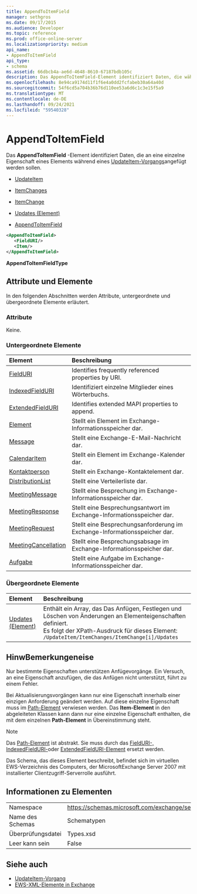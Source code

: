 ```yaml
---
title: AppendToItemField
manager: sethgros
ms.date: 09/17/2015
ms.audience: Developer
ms.topic: reference
ms.prod: office-online-server
ms.localizationpriority: medium
api_name:
- AppendToItemField
api_type:
- schema
ms.assetid: 66dbcb4a-ae6d-4648-8610-67187bdb105c
description: Das AppendToItemField-Element identifiziert Daten, die während eines UpdateItem-Vorgangs an eine einzelne Eigenschaft eines Elements angefügt werden sollen.
ms.openlocfilehash: 8e94ca9174d11f1f6e4a0dd2fcfabeb30a64a40d
ms.sourcegitcommit: 54f6cd5a704b36b76d110ee53a6d6c1c3e15f5a9
ms.translationtype: MT
ms.contentlocale: de-DE
ms.lasthandoff: 09/24/2021
ms.locfileid: "59540328"
---
```

# <a name="appendtoitemfield"></a>AppendToItemField

Das **AppendToItemField** -Element identifiziert Daten, die an eine einzelne Eigenschaft eines Elements während eines [UpdateItem-Vorgangs](updateitem-operation.md)angefügt werden sollen.
  
- [UpdateItem](updateitem.md)
  
- [ItemChanges](itemchanges.md)
  
- [ItemChange](itemchange.md)
  
- [Updates (Element)](updates-item.md)
  
- [AppendToItemField](appendtoitemfield.md)
  
```xml
<AppendToItemField>
   <FieldURI/>
   <Item/>
</AppendToItemField>
```

 **AppendToItemFieldType**
## <a name="attributes-and-elements"></a>Attribute und Elemente

In den folgenden Abschnitten werden Attribute, untergeordnete und übergeordnete Elemente erläutert.
  
### <a name="attributes"></a>Attribute

Keine.
  
### <a name="child-elements"></a>Untergeordnete Elemente

|**Element**|**Beschreibung**|
|:-----|:-----|
|[FieldURI](fielduri.md) <br/> |Identifies frequently referenced properties by URI.  <br/> |
|[IndexedFieldURI](indexedfielduri.md) <br/> |Identifiziert einzelne Mitglieder eines Wörterbuchs.  <br/> |
|[ExtendedFieldURI](extendedfielduri.md) <br/> |Identifies extended MAPI properties to append.  <br/> |
|[Element](item.md) <br/> |Stellt ein Element im Exchange-Informationsspeicher dar.  <br/> |
|[Message](message-ex15websvcsotherref.md) <br/> |Stellt eine Exchange-E-Mail-Nachricht dar.  <br/> |
|[CalendarItem](calendaritem.md) <br/> |Stellt ein Element im Exchange-Kalender dar.  <br/> |
|[Kontaktperson](contact.md) <br/> |Stellt ein Exchange-Kontaktelement dar.  <br/> |
|[DistributionList](distributionlist.md) <br/> |Stellt eine Verteilerliste dar.  <br/> |
|[MeetingMessage](meetingmessage.md) <br/> |Stellt eine Besprechung im Exchange-Informationsspeicher dar.  <br/> |
|[MeetingResponse](meetingresponse.md) <br/> |Stellt eine Besprechungsantwort im Exchange-Informationsspeicher dar.  <br/> |
|[MeetingRequest](meetingrequest.md) <br/> |Stellt eine Besprechungsanforderung im Exchange-Informationsspeicher dar.  <br/> |
|[MeetingCancellation](meetingcancellation.md) <br/> |Stellt eine Besprechungsabsage im Exchange-Informationsspeicher dar.  <br/> |
|[Aufgabe](task.md) <br/> |Stellt eine Aufgabe im Exchange-Informationsspeicher dar.  <br/> |
   
### <a name="parent-elements"></a>Übergeordnete Elemente

|**Element**|**Beschreibung**|
|:-----|:-----|
|[Updates (Element)](updates-item.md) <br/> |Enthält ein Array, das Das Anfügen, Festlegen und Löschen von Änderungen an Elementeigenschaften definiert.  <br/> Es folgt der XPath-Ausdruck für dieses Element:  `/UpdateItem/ItemChanges/ItemChange[i]/Updates` <br/> |
   
## <a name="remarks"></a>HinwBemerkungeneise

Nur bestimmte Eigenschaften unterstützen Anfügevorgänge. Ein Versuch, an eine Eigenschaft anzufügen, die das Anfügen nicht unterstützt, führt zu einem Fehler.
  
Bei Aktualisierungsvorgängen kann nur eine Eigenschaft innerhalb einer einzigen Anforderung geändert werden. Auf diese einzelne Eigenschaft muss im [Path-Element](path.md) verwiesen werden. Das **Item-Element** in den abgeleiteten Klassen kann dann nur eine einzelne Eigenschaft enthalten, die mit dem einzelnen **Path-Element** in Übereinstimmung steht. 
  
> [!NOTE]
> Das [Path-Element](path.md) ist abstrakt. Sie muss durch das [FieldURI-,](fielduri.md) [IndexedFieldURI-](indexedfielduri.md)oder [ExtendedFieldURI-Element](extendedfielduri.md) ersetzt werden. 
  
Das Schema, das dieses Element beschreibt, befindet sich im virtuellen EWS-Verzeichnis des Computers, der MicrosoftExchange Server 2007 mit installierter Clientzugriff-Serverrolle ausführt.
  
## <a name="element-information"></a>Informationen zu Elementen

|||
|:-----|:-----|
|Namespace  <br/> |https://schemas.microsoft.com/exchange/services/2006/types  <br/> |
|Name des Schemas  <br/> |Schematypen  <br/> |
|Überprüfungsdatei  <br/> |Types.xsd  <br/> |
|Leer kann sein  <br/> |False  <br/> |
   
## <a name="see-also"></a>Siehe auch

- [UpdateItem-Vorgang](updateitem-operation.md)
- [EWS-XML-Elemente in Exchange](ews-xml-elements-in-exchange.md)

